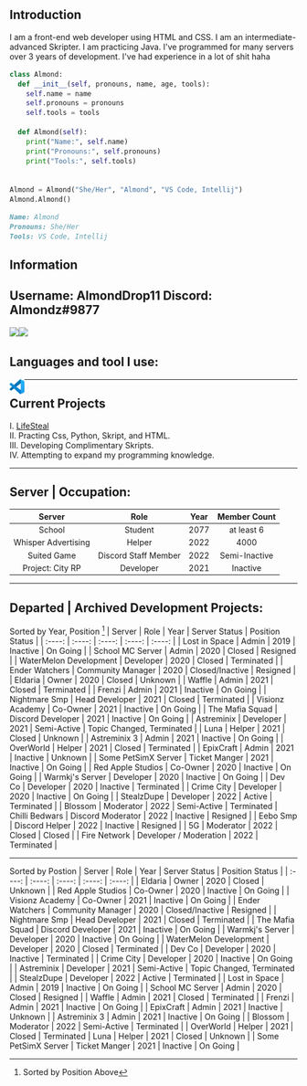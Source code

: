 
## Introduction
I am a front-end web developer using HTML and CSS. I am an intermediate-advanced Skripter. I am practicing Java. I've programmed for many servers over 3 years of development. I've had experience in a lot of shit haha
```python
class Almond:
  def __init__(self, pronouns, name, age, tools):
    self.name = name
    self.pronouns = pronouns
    self.tools = tools

  def Almond(self):
    print("Name:", self.name)
    print("Pronouns:", self.pronouns)
    print("Tools:", self.tools)
    

Almond = Almond("She/Her", "Almond", "VS Code, Intellij")
Almond.Almond()
```
```md
Name: Almond
Pronouns: She/Her
Tools: VS Code, Intellij
```

## Information
Username: AlmondDrop11 
Discord: Almondz#9877
---

<a href="https://eldariadevelopment.github.io/Skript-LifeSteal//"><img height="137px" src="https://github-readme-stats.vercel.app/api?username=EldariaDevelopment&hide_title=true&hide_border=true&show_icons=true&include_all_commits=true&count_private=true&line_height=21&text_color=000&icon_color=000&bg_color=0,ea6161,ffc64d,fffc4d,52fa5a&theme=graywhite" /><!-- wi*quL3fcV --><img height="137px" src="https://github-readme-stats.vercel.app/api/top-langs/?username=EldariaDevelopment&langs_count=4&hide_title=true&hide_border=true&text_color=000&icon_color=fff&bg_color=0,52fa5a,4dfcff,c64dff&theme=graywhite" /></a>
## Languages and tool I use:

<img align="left" alt="Visual Studio Code" width="26px" src="https://raw.githubusercontent.com/github/explore/80688e429a7d4ef2fca1e82350fe8e3517d3494d/topics/visual-studio-code/visual-studio-code.png" />

- - -

## Current Projects
I.   [LifeSteal](https://eldariadevelopment.github.io/Skript-LifeSteal/)  
II.  Practing  Css, Python, Skript, and HTML.  
III. Developing Complimentary Skripts.  
IV.  Attempting to expand my programming knowledge.  

- - - -

## Server | Occupation:

| Server | Role | Year | Member Count |
| :----: | :----: | :----: | :----: |
| School | Student | 2077 | at least 6 |
| Whisper Advertising | Helper | 2022 | 4000 |
| Suited Game |  Discord Staff Member  | 2022 | Semi-Inactive |
| Project: City RP |  Developer  | 2021 | Inactive |

- - - -

## Departed | Archived Development Projects:

Sorted by Year, Position [^1]
| Server | Role | Year | Server Status | Position Status |
| :----: | :----: | :----: | :----: | :----: |
| Lost in Space | Admin | 2019 | Inactive | On Going |
| School MC Server | Admin | 2020 | Closed | Resigned |
| WaterMelon Development | Developer | 2020 | Closed | Terminated |
| Ender Watchers | Community Manager | 2020 | Closed/Inactive | Resigned |
| Eldaria | Owner | 2020 | Closed | Unknown |
| Waffle | Admin | 2021 | Closed | Terminated |
| Frenzi | Admin | 2021 | Inactive | On Going |
| Nightmare Smp | Head Developer | 2021 | Closed | Terminated | 
| Visionz Academy | Co-Owner | 2021 | Inactive | On Going |
| The Mafia Squad | Discord Developer | 2021  | Inactive | On Going |
| Astreminix | Developer | 2021 | Semi-Active | Topic Changed, Terminated |
| Luna | Helper | 2021 | Closed | Unknown |
| Astreminix 3 | Admin | 2021 | Inactive | On Going |
| OverWorld | Helper | 2021 | Closed | Terminated |
| EpixCraft | Admin | 2021 | Inactive | Unknown |
| Some PetSimX Server | Ticket Manger | 2021 | Inactive | On Going |
| Red Apple Studios | Co-Owner | 2020 | Inactive | On Going |
| Warmkj's Server | Developer | 2020 | Inactive | On Going |
| Dev Co | Developer | 2020 | Inactive | Terminated |
| Crime City | Developer | 2020 | Inactive | On Going |
| StealzDupe | Developer | 2022 | Active | Terminated |
| Blossom | Moderator | 2022 | Semi-Active | Terminated |
 Chilli Bedwars |  Discord Moderator  | 2022 | Inactive | Resigned |
| Eebo Smp |  Discord Helper  |  2022 | Inactive | Resigned |
| 5G | Moderator | 2022 | Closed | Closed |
| Fire Network | Developer / Moderation | 2022 | Terminated |

- - - -

Sorted by Postion
| Server | Role | Year | Server Status | Position Status |
| :----: | :----: | :----: | :----: | :----: |
| Eldaria | Owner | 2020 | Closed | Unknown |
| Red Apple Studios | Co-Owner | 2020 | Inactive | On Going |
| Visionz Academy | Co-Owner | 2021 | Inactive | On Going |
| Ender Watchers | Community Manager | 2020 | Closed/Inactive | Resigned |
| Nightmare Smp | Head Developer | 2021 | Closed | Terminated |
| The Mafia Squad | Discord Developer | 2021  | Inactive | On Going |
| Warmkj's Server | Developer | 2020 | Inactive | On Going |
| WaterMelon Development | Developer | 2020 | Closed | Terminated |
| Dev Co | Developer | 2020 | Inactive | Terminated |
| Crime City | Developer | 2020 | Inactive | On Going |
| Astreminix | Developer | 2021 | Semi-Active | Topic Changed, Terminated |
| StealzDupe | Developer | 2022 | Active | Terminated |
| Lost in Space | Admin | 2019 | Inactive | On Going |
| School MC Server | Admin | 2020 | Closed | Resigned |
| Waffle | Admin | 2021 | Closed | Terminated |
| Frenzi | Admin | 2021 | Inactive | On Going |
| EpixCraft | Admin | 2021 | Inactive | Unknown |
| Astreminix 3 | Admin | 2021 | Inactive | On Going |
| Blossom | Moderator | 2022 | Semi-Active | Terminated |
| OverWorld | Helper | 2021 | Closed | Terminated 
| Luna | Helper | 2021 | Closed | Unknown |
| Some PetSimX Server | Ticket Manger | 2021 | Inactive | On Going |

[^1]: Sorted by Position Above
